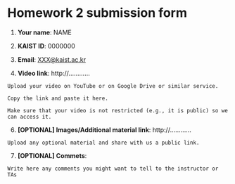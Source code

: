 # Homework 2 submission form

1. **Your name**: NAME

2. **KAIST ID**: 0000000

3. **Email**: XXX@kaist.ac.kr

4. **Video link**:
   http://............

```
Upload your video on YouTube or on Google Drive or similar service.

Copy the link and paste it here.

Make sure that your video is not restricted (e.g., it is public) so we can access it.
```

6. **[OPTIONAL] Images/Additional material link**:
   http://............

```
Upload any optional material and share with us a public link.
```

7. **[OPTIONAL] Commets**:

```
Write here any comments you might want to tell to the instructor or TAs
```
